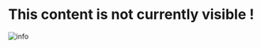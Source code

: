 # This content is not currently visible !
![info](https://github-readme-stats.vercel.app/api?username=xi&show_icons=true&count_private=true&hide=prs&theme=default_repocard)
